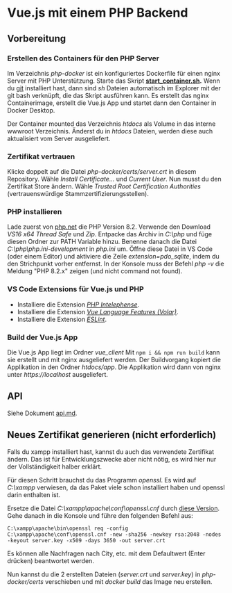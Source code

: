 # Vue.js mit einem PHP Backend

## Vorbereitung

### Erstellen des Containers für den PHP Server

Im Verzeichnis *php-docker* ist ein konfiguriertes Dockerfile für einen nginx Server mit PHP Unterstützung.
Starte das Skript **[start_container.sh](start_container.sh).**
Wenn du [git](https://git-scm.com/downloads) installiert hast, dann sind *sh* Dateien automatisch im Explorer mit der git bash verknüpft, die das Skript ausführen kann.
Es erstellt das nginx Containerimage, erstellt die Vue.js App und startet dann den Container in Docker Desktop.

Der Container mounted das Verzeichnis *htdocs* als Volume in das interne wwwroot Verzeichnis.
Änderst du in *htdocs* Dateien, werden diese auch aktualisiert vom Server ausgeliefert.

### Zertifikat vertrauen

Klicke doppelt auf die Datei *php-docker/certs/server.crt* in diesem Repository.
Wähle *Install Certificate...* und *Current User*.
Nun musst du den Zertifikat Store ändern. Wähle *Trusted Root Certification Authorities* (vertrauenswürdige Stammzertifizierungsstellen).


### PHP installieren

Lade zuerst von [php.net](https://windows.php.net/download#php-8.2) die PHP Version 8.2.
Verwende den Download *VS16 x64 Thread Safe* und *Zip*.
Entpacke das Archiv in *C:\\php* und füge diesen Ordner zur PATH Variable hinzu.
Benenne danach die Datei *C:\\php\\php.ini-development* in *php.ini* um.
Öffne diese Datei in VS Code (oder einem Editor) und aktiviere die Zeile *extension=pdo_sqlite*, indem du den Strichpunkt vorher entfernst.
In der Konsole muss der Befehl *php -v* die Meldung "PHP 8.2.x" zeigen (und nicht command not found).

### VS Code Extensions für Vue.js und PHP

- Installiere die Extension *[PHP Intelephense](https://marketplace.visualstudio.com/items?itemName=bmewburn.vscode-intelephense-client)*.
- Installiere die Extension *[Vue Language Features (Volar)](https://marketplace.visualstudio.com/items?itemName=Vue.volar)*.
- Installiere die Extension *[ESLint](https://marketplace.visualstudio.com/items?itemName=dbaeumer.vscode-eslint)*.


### Build der Vue.js App

Die Vue.js App liegt im Ordner *vue_client*
Mit `npm i && npm run build` kann sie erstellt und mit nginx ausgeliefert werden.
Der Buildvorgang kopiert die Applikation in den Ordner *htdocs/app*.
Die Applikation wird dann von nginx unter *https://localhost* ausgeliefert.

## API

Siehe Dokument [api.md](api.md).

## Neues Zertifikat generieren (nicht erforderlich)

Falls du xampp installiert hast, kannst du auch das verwendete Zertifikat ändern.
Das ist für Entwicklungszwecke aber nicht nötig, es wird hier nur der Vollständigkeit halber erklärt.

Für diesen Schritt brauchst du das Programm *openssl*.
Es wird auf *C:\\xampp* verwiesen, da das Paket viele schon installiert haben und openssl darin enthalten ist.

Ersetze die Datei *C:\\xampp\\apache\\conf\\openssl.cnf* durch [diese Version](openssl.conf).
Gehe danach in die Konsole und führe den folgenden Befehl aus:

```
C:\xampp\apache\bin\openssl req -config C:\xampp\apache\conf\openssl.cnf -new -sha256 -newkey rsa:2048 -nodes -keyout server.key -x509 -days 3650 -out server.crt
```

Es können alle Nachfragen nach City, etc. mit dem Defaultwert (Enter drücken) beantwortet werden.

Nun kannst du die 2 erstellten Dateien (*server.crt* und *server.key*) in *php-docker/certs* verschieben und mit *docker build* das Image neu erstellen.

